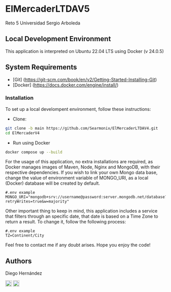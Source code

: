 # ElMercaderLTDAV5
Reto 5 Universidad Sergio Arboleda

## Local Development Environment
This application is interpreted on Ubuntu 22.04 LTS using Docker (v 24.0.5)

## System Requirements
- [Git] (https://git-scm.com/book/en/v2/Getting-Started-Installing-Git)
- [Docker] (https://docs.docker.com/engine/install/)

### Installation
To set up a local develompent environment, follow these instructions:

* Clone:
```bash
git clone -b main https://github.com/Searmonix/ElMercaderLTDAV4.git
cd ElMercaderV4
```
* Run using Docker
```bash
docker compose up --build
```

For the usage of this application, no extra installations are required, as Docker manages images of Maven, Node, Nginx and MongoDB, with their respective dependencies.
If you wish to link your own Mongo data base, change the value of environment variable of MONGO_URI, 
as a local (Docker) database will be created by default.

```.env
#.env example
MONGO_URI="mongodb+srv://username@password:server.mongodb.net/database?retryWrites=true&w=majority"
```

Other important thing to keep in mind, this application includes a service that filters through an specific date, that date is based on a Time Zone to return a result.
To change it, follow the following process:

```.env
#.env example
TZ=Continent/City
```
Feel free to contact me if any doubt arises.
Hope you enjoy the code!
## Authors
Diego Hernández
<div>
  <a href="https://www.linkedin.com/in/alejandrohzz/"><img src="https://skillicons.dev/icons?i=linkedin" padding=12 height=20 width=20></a>
  <a href="https://www.github.com/Searmonix"><img src="https://skillicons.dev/icons?i=github" padding=12 height=20 width=20></a>
</div>

